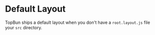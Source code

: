 # Default Layout

TopBun ships a default layout when you don't have a `root.layout.js` file your `src` directory.

